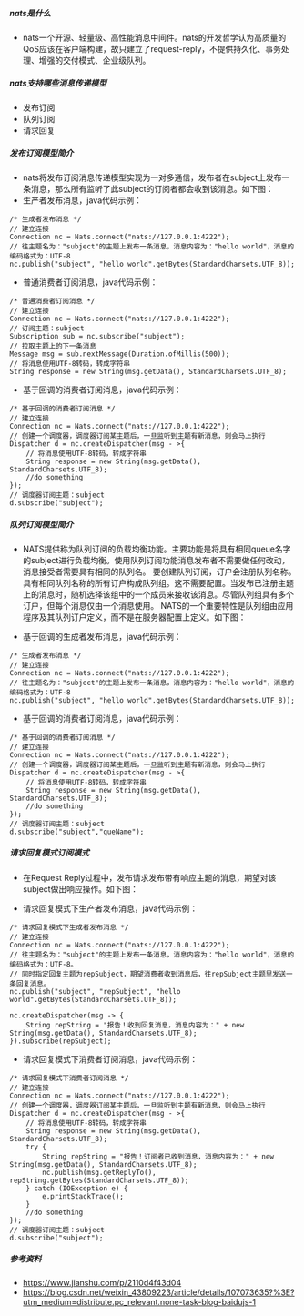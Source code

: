 ##### nats是什么
- nats一个开源、轻量级、高性能消息中间件。nats的开发哲学认为高质量的QoS应该在客户端构建，故只建立了request-reply，不提供持久化、事务处理、增强的交付模式、企业级队列。
##### nats支持哪些消息传递模型
- 发布订阅
- 队列订阅
- 请求回复
##### 发布订阅模型简介
- nats将发布订阅消息传递模型实现为一对多通信，发布者在subject上发布一条消息，那么所有监听了此subject的订阅者都会收到该消息。如下图：
- 生产者发布消息，java代码示例：
```
/* 生成者发布消息 */
// 建立连接
Connection nc = Nats.connect("nats://127.0.0.1:4222");
// 往主题名为："subject"的主题上发布一条消息，消息内容为："hello world"，消息的编码格式为：UTF-8
nc.publish("subject", "hello world".getBytes(StandardCharsets.UTF_8));
```
- 普通消费者订阅消息，java代码示例：
```
/* 普通消费者订阅消息 */
// 建立连接
Connection nc = Nats.connect("nats://127.0.0.1:4222");
// 订阅主题：subject
Subscription sub = nc.subscribe("subject");
// 拉取主题上的下一条消息
Message msg = sub.nextMessage(Duration.ofMillis(500));
// 将消息使用UTF-8转码，转成字符串
String response = new String(msg.getData(), StandardCharsets.UTF_8);
```
- 基于回调的消费者订阅消息，java代码示例：
```
/* 基于回调的消费者订阅消息 */
// 建立连接
Connection nc = Nats.connect("nats://127.0.0.1:4222");
// 创建一个调度器，调度器订阅某主题后，一旦监听到主题有新消息，则会马上执行
Dispatcher d = nc.createDispatcher(msg - >{
    // 将消息使用UTF-8转码，转成字符串
    String response = new String(msg.getData(), StandardCharsets.UTF_8);
    //do something
});
// 调度器订阅主题：subject
d.subscribe("subject");
```
##### 队列订阅模型简介
- NATS提供称为队列订阅的负载均衡功能。主要功能是将具有相同queue名字的subject进行负载均衡。使用队列订阅功能消息发布者不需要做任何改动，消息接受者需要具有相同的队列名。
要创建队列订阅，订户会注册队列名称。具有相同队列名称的所有订户构成队列组。这不需要配置。当发布已注册主题上的消息时，随机选择该组中的一个成员来接收该消息。尽管队列组具有多个订户，但每个消息仅由一个消息使用。
NATS的一个重要特性是队列组由应用程序及其队列订户定义，而不是在服务器配置上定义。如下图：

- 基于回调的生成者发布消息，java代码示例：
```
/* 生成者发布消息 */
// 建立连接
Connection nc = Nats.connect("nats://127.0.0.1:4222");
// 往主题名为："subject"的主题上发布一条消息，消息内容为："hello world"，消息的编码格式为：UTF-8
nc.publish("subject", "hello world".getBytes(StandardCharsets.UTF_8));
```
- 基于回调的消费者订阅消息，java代码示例：
```
/* 基于回调的消费者订阅消息 */
// 建立连接
Connection nc = Nats.connect("nats://127.0.0.1:4222");
// 创建一个调度器，调度器订阅某主题后，一旦监听到主题有新消息，则会马上执行
Dispatcher d = nc.createDispatcher(msg - >{
    // 将消息使用UTF-8转码，转成字符串
    String response = new String(msg.getData(), StandardCharsets.UTF_8);
    //do something
});
// 调度器订阅主题：subject
d.subscribe("subject","queName");
```
##### 请求回复模式订阅模式
- 在Request Reply过程中，发布请求发布带有响应主题的消息，期望对该subject做出响应操作。如下图：

- 请求回复模式下生产者发布消息，java代码示例：
```
/* 请求回复模式下生成者发布消息 */
// 建立连接
Connection nc = Nats.connect("nats://127.0.0.1:4222");
// 往主题名为："subject"的主题上发布一条消息，消息内容为："hello world"，消息的编码格式为：UTF-8。
// 同时指定回复主题为repSubject，期望消费者收到消息后，往repSubject主题里发送一条回复消息。
nc.publish("subject", "repSubject", "hello world".getBytes(StandardCharsets.UTF_8));

nc.createDispatcher(msg -> {
    String repString = "报告！收到回复消息，消息内容为：" + new String(msg.getData(), StandardCharsets.UTF_8);
}).subscribe(repSubject);
```
- 请求回复模式下消费者订阅消息，java代码示例：
```
/* 请求回复模式下消费者订阅消息 */
// 建立连接
Connection nc = Nats.connect("nats://127.0.0.1:4222");
// 创建一个调度器，调度器订阅某主题后，一旦监听到主题有新消息，则会马上执行
Dispatcher d = nc.createDispatcher(msg - >{
    // 将消息使用UTF-8转码，转成字符串
    String response = new String(msg.getData(), StandardCharsets.UTF_8);
    try {
        String repString = "报告！订阅者已收到消息，消息内容为：" + new String(msg.getData(), StandardCharsets.UTF_8);
        nc.publish(msg.getReplyTo(), repString.getBytes(StandardCharsets.UTF_8));
    } catch (IOException e) {
        e.printStackTrace();
    }
    //do something
});
// 调度器订阅主题：subject
d.subscribe("subject");
```
##### 参考资料
- https://www.jianshu.com/p/2110d4f43d04
- https://blog.csdn.net/weixin_43809223/article/details/107073635?%3E?utm_medium=distribute.pc_relevant.none-task-blog-baidujs-1


















